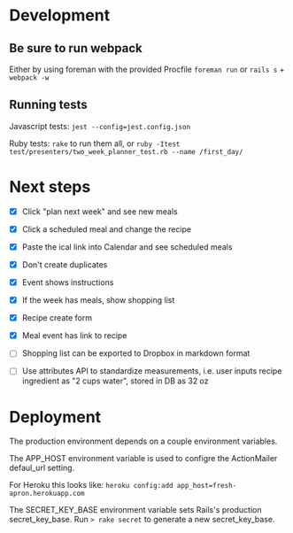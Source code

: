 # Development
## Be sure to run webpack
Either by using foreman with the provided Procfile
`foreman run`
or
`rails s` + `webpack -w`

## Running tests
Javascript tests:
`jest --config=jest.config.json`

Ruby tests:
`rake` to run them all, or
`ruby -Itest test/presenters/two_week_planner_test.rb --name /first_day/`

# Next steps
 - [x] Click "plan next week" and see new meals
 - [x] Click a scheduled meal and change the recipe
 - [x] Paste the ical link into Calendar and see scheduled meals
 - [x] Don't create duplicates

 - [x] Event shows instructions
 - [x] If the week has meals, show shopping list
 - [x] Recipe create form
 - [x] Meal event has link to recipe

 - [ ] Shopping list can be exported to Dropbox in markdown format
 - [ ] Use attributes API to standardize measurements, i.e. user inputs recipe ingredient as "2 cups water", stored in DB as 32 oz

# Deployment
The production environment depends on a couple environment variables.

The APP_HOST environment variable is used to configre the ActionMailer defaul_url setting.

For Heroku this looks like:
`heroku config:add app_host=fresh-apron.herokuapp.com`

The SECRET_KEY_BASE environment variable sets Rails's production secret_key_base.
Run `> rake secret` to generate a new secret_key_base.

